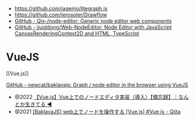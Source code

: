 
- https://github.com/jagenjo/litegraph.js
- https://github.com/jerosoler/Drawflow
- [GitHub - Qix-/node-editor: Generic node editor web components](https://github.com/Qix-/node-editor)
- [GitHub - jjuiddong/Web-NodeEditor: Node Editor with JavaScript CanvasRenderingContext2D and HTML, TypeScript](https://github.com/jjuiddong/Web-NodeEditor)

# VueJS
[[Vue.js]]

[GitHub - newcat/baklavajs: Graph / node editor in the browser using VueJS](https://github.com/newcat/baklavajs)

- @2022 [【Vue.js】Vue上でのノードエディタ実装（導入）【備忘録】｜なんとか生きてる ◀︎](https://note.com/engneer_hino/n/n34bf89c79d99)
- @2021 [[BaklavaJS] web上でノードを操作する [Vue.js] #Vue.js - Qiita](https://qiita.com/Zect/items/1678991341c90ee7f0f5)
